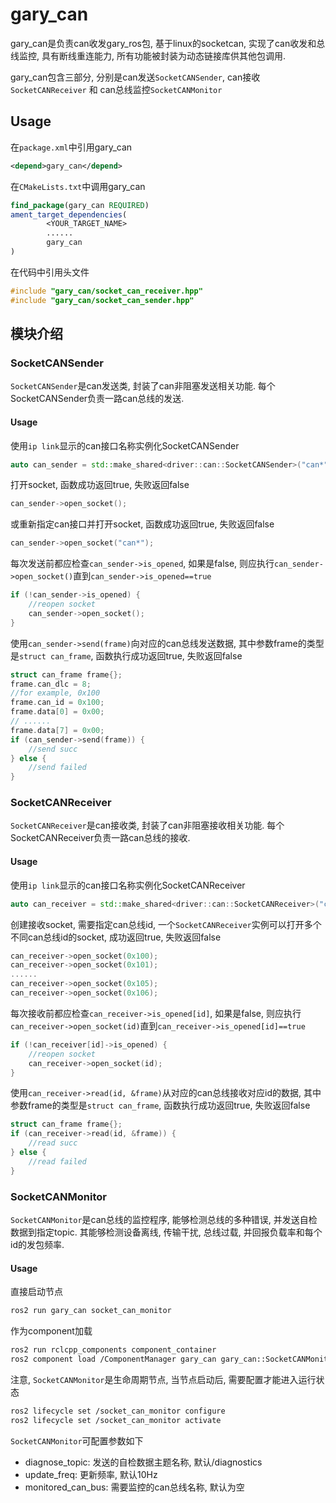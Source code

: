 # gary_can
gary_can是负责can收发gary_ros包, 基于linux的socketcan, 实现了can收发和总线监控, 具有断线重连能力, 所有功能被封装为动态链接库供其他包调用.

gary_can包含三部分, 分别是can发送`SocketCANSender`, can接收`SocketCANReceiver` 和 can总线监控`SocketCANMonitor`

## Usage

在`package.xml`中引用gary_can
```xml
<depend>gary_can</depend>
```

在`CMakeLists.txt`中调用gary_can
```cmake
find_package(gary_can REQUIRED)
ament_target_dependencies(
        <YOUR_TARGET_NAME>
        ......
        gary_can
)
```

在代码中引用头文件
```c++
#include "gary_can/socket_can_receiver.hpp"
#include "gary_can/socket_can_sender.hpp"
```

## 模块介绍

### SocketCANSender

`SocketCANSender`是can发送类, 封装了can非阻塞发送相关功能. 每个SocketCANSender负责一路can总线的发送.

#### Usage

使用`ip link`显示的can接口名称实例化SocketCANSender
```c++
auto can_sender = std::make_shared<driver::can::SocketCANSender>("can*");
```

打开socket, 函数成功返回true, 失败返回false
```c++
can_sender->open_socket();
```
或重新指定can接口并打开socket, 函数成功返回true, 失败返回false
```c++
can_sender->open_socket("can*");
```

每次发送前都应检查`can_sender->is_opened`, 如果是false, 则应执行`can_sender->open_socket()`直到`can_sender->is_opened==true`

```c++
if (!can_sender->is_opened) {
    //reopen socket
    can_sender->open_socket();
}
```

使用`can_sender->send(frame)`向对应的can总线发送数据, 其中参数frame的类型是`struct can_frame`, 函数执行成功返回true, 失败返回false
```c++
struct can_frame frame{};
frame.can_dlc = 8;
//for example, 0x100
frame.can_id = 0x100;
frame.data[0] = 0x00;
// ......
frame.data[7] = 0x00;
if (can_sender->send(frame)) {
    //send succ
} else {
    //send failed
}
```


### SocketCANReceiver

`SocketCANReceiver`是can接收类, 封装了can非阻塞接收相关功能. 每个SocketCANReceiver负责一路can总线的接收.

#### Usage

使用`ip link`显示的can接口名称实例化SocketCANReceiver
```c++
auto can_receiver = std::make_shared<driver::can::SocketCANReceiver>("can*");
```

创建接收socket, 需要指定can总线id, 一个`SocketCANReceiver`实例可以打开多个不同can总线id的socket, 成功返回true, 失败返回false
```c++
can_receiver->open_socket(0x100);
can_receiver->open_socket(0x101);
......
can_receiver->open_socket(0x105);
can_receiver->open_socket(0x106);
```

每次接收前都应检查`can_receiver->is_opened[id]`, 如果是false, 则应执行`can_receiver->open_socket(id)`直到`can_receiver->is_opened[id]==true`

```c++
if (!can_receiver[id]->is_opened) {
    //reopen socket
    can_receiver->open_socket(id);
}
```

使用`can_receiver->read(id, &frame)`从对应的can总线接收对应id的数据, 其中参数frame的类型是`struct can_frame`, 函数执行成功返回true, 失败返回false
```c++
struct can_frame frame{};
if (can_receiver->read(id, &frame)) {
    //read succ
} else {
    //read failed
}
```

### SocketCANMonitor

`SocketCANMonitor`是can总线的监控程序, 能够检测总线的多种错误, 并发送自检数据到指定topic. 其能够检测设备离线, 传输干扰, 总线过载, 并回报负载率和每个id的发包频率.

#### Usage

直接启动节点
```bash
ros2 run gary_can socket_can_monitor
```

作为component加载
```bash
ros2 run rclcpp_components component_container
ros2 component load /ComponentManager gary_can gary_can::SocketCANMonitor
```

注意, `SocketCANMonitor`是生命周期节点, 当节点启动后, 需要配置才能进入运行状态
```bash
ros2 lifecycle set /socket_can_monitor configure
ros2 lifecycle set /socket_can_monitor activate
```

`SocketCANMonitor`可配置参数如下

* diagnose_topic: 发送的自检数据主题名称, 默认/diagnostics
* update_freq: 更新频率, 默认10Hz
* monitored_can_bus: 需要监控的can总线名称, 默认为空